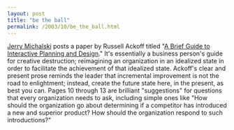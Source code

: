 ```yaml
---
layout: post
title: "be the ball"
permalink: /2003/10/be_the_ball.html
---
```


<p><a href="http://www.sociate.com/">Jerry Michalski</a> posts a paper by Russell Ackoff titled "<a href="http://www.sociate.com/texts/AckoffGuidetoIdealizedRedesign.pdf">A Brief Guide to Interactive Planning and Design</a>."  It's essentially a business person's guide for creative destruction; reimagining an organization in an idealized state in order to facilitate the achievement of that idealized state.  Ackoff's clear and present prose reminds the leader that incremental improvement is not the road to enlightment; instead, create the future state here, in the present, as best you can.  Pages 10 through 13 are brilliant "suggestions" for questions that every organization needs to ask, including simple ones like "How should the organization go about determining if a competitor has introduced a new and superior product?  How should the organization respond to such introductions?"</p>


